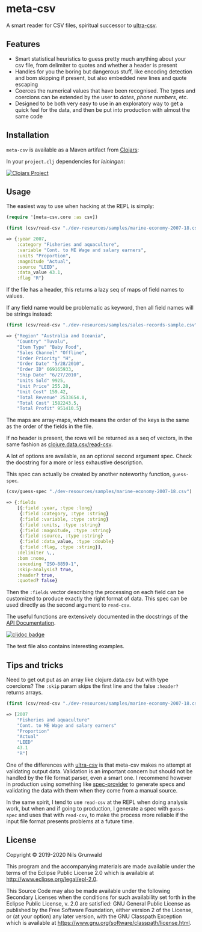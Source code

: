 # meta-csv

A smart reader for CSV files, spiritual successor to [ultra-csv](https://github.com/ngrunwald/ultra-csv).

## Features

  - Smart statistical heuristics to guess pretty much anything about
  your csv file, from delimiter to quotes and whether a header is present
  - Handles for you the boring but dangerous stuff, like encoding detection
  and bom skipping if present, but also embedded new lines and quote escaping
  - Coerces the numerical values that have been recognised. The types and
  coercions can be extended by the user to *dates*, *phone numbers*, etc.
  - Designed to be both very easy to use in an exploratory way to get a quick
  feel for the data, and then be put into production with almost the same code

## Installation

`meta-csv` is available as a Maven artifact from
[Clojars](http://clojars.org/meta-csv):

In your `project.clj` dependencies for *leiningen*:

[![Clojars Project](http://clojars.org/meta-csv/latest-version.svg)](http://clojars.org/meta-csv)

## Usage

The easiest way to use when hacking at the REPL is simply:

```clojure
(require '[meta-csv.core :as csv])
```

```clojure
(first (csv/read-csv "./dev-resources/samples/marine-economy-2007-18.csv"))

=> {:year 2007,
    :category "Fisheries and aquaculture",
    :variable "Cont. to ME Wage and salary earners",
    :units "Proportion",
    :magnitude "Actual",
    :source "LEED",
    :data_value 43.1,
    :flag "R"}
```

If the file has a header, this returns a lazy seq of maps of field names to values.

If any field name would be problematic as keyword, then all field names will be
strings instead:

```clojure
(first (csv/read-csv "./dev-resources/samples/sales-records-sample.csv"))

=> {"Region" "Australia and Oceania",
    "Country" "Tuvalu",
    "Item Type" "Baby Food",
    "Sales Channel" "Offline",
    "Order Priority" "H",
    "Order Date" "5/28/2010",
    "Order ID" 669165933,
    "Ship Date" "6/27/2010",
    "Units Sold" 9925,
    "Unit Price" 255.28,
    "Unit Cost" 159.42,
    "Total Revenue" 2533654.0,
    "Total Cost" 1582243.5,
    "Total Profit" 951410.5}
```

The maps are array-maps, which means the order of the keys is the same as the
order of the fields in the file.

If no header is present, the rows will be returned as a seq of vectors, in the same fashion as [clojure.data.csv/read-csv](https://clojure.github.io/data.csv/#clojure.data.csv/read-csv).

A lot of options are available, as an optional second argument spec. Check the
docstring for a more or less exhaustive description.

This spec can actually be created by another noteworthy function, `guess-spec`.

```clojure
(csv/guess-spec "./dev-resources/samples/marine-economy-2007-18.csv")

=> {:fields
    [{:field :year, :type :long}
     {:field :category, :type :string}
     {:field :variable, :type :string}
     {:field :units, :type :string}
     {:field :magnitude, :type :string}
     {:field :source, :type :string}
     {:field :data_value, :type :double}
     {:field :flag, :type :string}],
    :delimiter \,,
    :bom :none,
    :encoding "ISO-8859-1",
    :skip-analysis? true,
    :header? true,
    :quoted? false}
```

Then the `:fields` vector describing the processing on each field can be
customized to produce exactly the right format of data. This spec can be used
directly as the second argument to `read-csv`.

The useful functions are extensively documented in the docstrings of the [API
Documentation](https://cljdoc.org/d/meta-csv/meta-csv/CURRENT/doc/readme).

[![cljdoc badge](https://cljdoc.org/badge/meta-csv/meta-csv)](https://cljdoc.org/d/meta-csv/meta-csv/CURRENT)

The test file also contains interesting examples.

## Tips and tricks

Need to get out put as an array like clojure.data.csv but with type coercions?
The `:skip` param skips the first line and the false `:header?` returns arrays.

```clojure
(first (csv/read-csv "./dev-resources/samples/marine-economy-2007-18.csv" {:skip 1 :header? false}))

=> [2007
    "Fisheries and aquaculture"
    "Cont. to ME Wage and salary earners"
    "Proportion"
    "Actual"
    "LEED"
    43.1
    "R"]
```

One of the differences with [ultra-csv](https://github.com/ngrunwald/ultra-csv)
is that meta-csv makes no attempt at validating output data. Validation is an
important concern but should not be handled by the file format parser, even a
smart one. I recommend however in production using something like
[spec-provider](https://github.com/stathissideris/spec-provider) to generate
specs and validating the data with them when they come from a manual source.

In the same spirit, I tend to use `read-csv` at the REPL when doing analysis
work, but when and if going to production, I generate a spec with `guess-spec`
and uses that with `read-csv`, to make the process more reliable if the input
file format presents problems at a future time.

## License

Copyright © 2019-2020 Nils Grunwald

This program and the accompanying materials are made available under the
terms of the Eclipse Public License 2.0 which is available at
http://www.eclipse.org/legal/epl-2.0.

This Source Code may also be made available under the following Secondary
Licenses when the conditions for such availability set forth in the Eclipse
Public License, v. 2.0 are satisfied: GNU General Public License as published by
the Free Software Foundation, either version 2 of the License, or (at your
option) any later version, with the GNU Classpath Exception which is available
at https://www.gnu.org/software/classpath/license.html.
